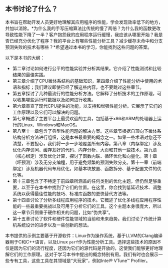 
## 本书讨论了什么？

本书旨在帮助开发人员更好地理解其应用程序的性能，学会发现效率低下的地方，并加以消除。*为什么我的手写压缩算法比传统的慢了两倍？为什么我的函数更改导致性能下降了一半？客户抱怨我的应用程序运行缓慢，我应该从哪里开始？我是否已经充分优化了程序？我的平台上有哪些性能分析工具？减少缓存未命中和分支预测失败的技术有哪些？*希望通过本书的学习，你能找到这些问题的答案。

以下是本书的大纲：

* 第二章讨论如何进行公平的性能实验并分析其结果。它介绍了性能测试和比较结果的最佳实践。
* 第三章介绍了CPU微体系结构的基础知识，第四章介绍了性能分析中使用的术语和指标；我们建议即使已经了解这些内容，也不要跳过这些章节。
* 第五章探讨了几种最流行的性能分析方法。它解释了分析技术的工作原理，可以收集哪些运行时数据以及如何进行收集。
* 第六章审查了现代CPU提供的功能，以支持和增强性能分析。它展示了它们的工作原理以及它们可以解决的问题。
* 第七章概述了主要平台上最受欢迎的工具，包括基于x86和ARM的处理器上运行的Linux、Windows和MacOS。
* 第八至十一章包含了典型性能问题的解决方案。这些章节根据自顶向下微体系结构分析方法进行组织，这是本书最重要的概念之一。如果一些术语对您还不清楚，不要担心，我们将一步一步地覆盖所有内容。第八章（内存绑定）涉及优化内存访问、缓存友好的代码、内存分析、大页和其他一些技术。第九章（核心绑定）涉及优化计算，探讨了函数内联、循环优化和向量化。第十章（坏预测）涉及无分支编程，用于避免频繁的预测失败分支。第十一章（前端绑定）涉及机器代码布局优化，如基本块放置、函数拆分、基于配置文件的优化等。
* 第十三章包含了不特定于前四章所涵盖的任何类别的优化主题，但仍然足够重要，以至于在本书中找到了它们的位置。在这里，你会找到低延迟技术、调整系统以获得最佳性能的技巧、标准库函数的更快替代方法等。
* 第十四章讨论了分析多线程应用程序的技术。它概述了优化多线程应用程序性能的一些最重要挑战以及可用于分析它们的工具。这个主题本身很庞大，所以这一章节只侧重于硬件相关的问题，比如“伪共享”。
* 第十五章讨论了软件和硬件性能领域的当前和未来趋势。我们讨论了传统计算机系统设计的进步以及一些创新的想法。

本书提供的示例主要基于开源软件：Linux作为操作系统，基于LLVM的Clang编译器用于C和C++语言，以及Linux `perf`作为性能分析工具。选择这些技术的原因不仅是因为它们的流行程度，还因为它们的源代码是开放的，这使我们能够更好地理解它们的工作原理。这对于学习本书中提出的概念特别有用。我们有时也会展示一些专有工具，这些工具在其领域是“大玩家”，例如Intel® VTune™ Profiler。

